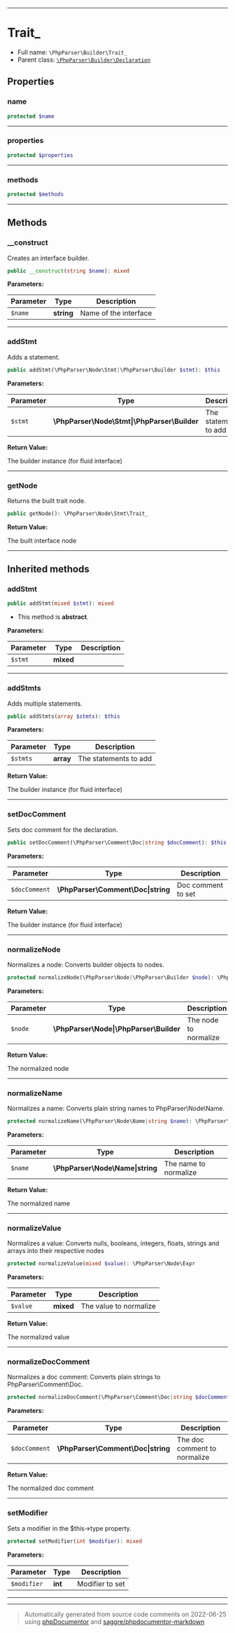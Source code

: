 ***

# Trait_





* Full name: `\PhpParser\Builder\Trait_`
* Parent class: [`\PhpParser\Builder\Declaration`](./Declaration.md)



## Properties


### name



```php
protected $name
```






***

### properties



```php
protected $properties
```






***

### methods



```php
protected $methods
```






***

## Methods


### __construct

Creates an interface builder.

```php
public __construct(string $name): mixed
```








**Parameters:**

| Parameter | Type | Description |
|-----------|------|-------------|
| `$name` | **string** | Name of the interface |




***

### addStmt

Adds a statement.

```php
public addStmt(\PhpParser\Node\Stmt|\PhpParser\Builder $stmt): $this
```








**Parameters:**

| Parameter | Type | Description |
|-----------|------|-------------|
| `$stmt` | **\PhpParser\Node\Stmt&#124;\PhpParser\Builder** | The statement to add |


**Return Value:**

The builder instance (for fluid interface)



***

### getNode

Returns the built trait node.

```php
public getNode(): \PhpParser\Node\Stmt\Trait_
```









**Return Value:**

The built interface node



***


## Inherited methods


### addStmt



```php
public addStmt(mixed $stmt): mixed
```




* This method is **abstract**.



**Parameters:**

| Parameter | Type | Description |
|-----------|------|-------------|
| `$stmt` | **mixed** |  |




***

### addStmts

Adds multiple statements.

```php
public addStmts(array $stmts): $this
```








**Parameters:**

| Parameter | Type | Description |
|-----------|------|-------------|
| `$stmts` | **array** | The statements to add |


**Return Value:**

The builder instance (for fluid interface)



***

### setDocComment

Sets doc comment for the declaration.

```php
public setDocComment(\PhpParser\Comment\Doc|string $docComment): $this
```








**Parameters:**

| Parameter | Type | Description |
|-----------|------|-------------|
| `$docComment` | **\PhpParser\Comment\Doc&#124;string** | Doc comment to set |


**Return Value:**

The builder instance (for fluid interface)



***

### normalizeNode

Normalizes a node: Converts builder objects to nodes.

```php
protected normalizeNode(\PhpParser\Node|\PhpParser\Builder $node): \PhpParser\Node
```








**Parameters:**

| Parameter | Type | Description |
|-----------|------|-------------|
| `$node` | **\PhpParser\Node&#124;\PhpParser\Builder** | The node to normalize |


**Return Value:**

The normalized node



***

### normalizeName

Normalizes a name: Converts plain string names to PhpParser\Node\Name.

```php
protected normalizeName(\PhpParser\Node\Name|string $name): \PhpParser\Node\Name
```








**Parameters:**

| Parameter | Type | Description |
|-----------|------|-------------|
| `$name` | **\PhpParser\Node\Name&#124;string** | The name to normalize |


**Return Value:**

The normalized name



***

### normalizeValue

Normalizes a value: Converts nulls, booleans, integers,
floats, strings and arrays into their respective nodes

```php
protected normalizeValue(mixed $value): \PhpParser\Node\Expr
```








**Parameters:**

| Parameter | Type | Description |
|-----------|------|-------------|
| `$value` | **mixed** | The value to normalize |


**Return Value:**

The normalized value



***

### normalizeDocComment

Normalizes a doc comment: Converts plain strings to PhpParser\Comment\Doc.

```php
protected normalizeDocComment(\PhpParser\Comment\Doc|string $docComment): \PhpParser\Comment\Doc
```








**Parameters:**

| Parameter | Type | Description |
|-----------|------|-------------|
| `$docComment` | **\PhpParser\Comment\Doc&#124;string** | The doc comment to normalize |


**Return Value:**

The normalized doc comment



***

### setModifier

Sets a modifier in the $this->type property.

```php
protected setModifier(int $modifier): mixed
```








**Parameters:**

| Parameter | Type | Description |
|-----------|------|-------------|
| `$modifier` | **int** | Modifier to set |




***


***
> Automatically generated from source code comments on 2022-06-25 using [phpDocumentor](http://www.phpdoc.org/) and [saggre/phpdocumentor-markdown](https://github.com/Saggre/phpDocumentor-markdown)
